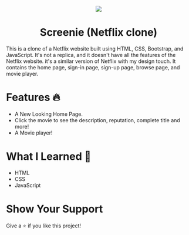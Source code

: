 <p align="center">
  <img src="https://camo.githubusercontent.com/f49b5da57080b6dcc7304181e163262c3a11d0894858c2cc2f677be0fdb952ea/68747470733a2f2f6668736b6e696768746c6966652e636f6d2f77702d636f6e74656e742f75706c6f6164732f323032302f30342f755641535871764d7a795572415066536e39704d74784f4337733839756c7a64444b4264747143502e706e67">
</p>
<h1 align="center">Screenie (Netflix clone)</h1>
This is a clone of a Netflix website built using HTML, CSS, Bootstrap, and JavaScript. It's not a replica, and it doesn't have all the features of the Netflix website. it's a similar version of Netflix with my design touch. It contains the home page, sign-in page, sign-up page, browse page, and movie player.

# Features 🔥
* A New Looking Home Page.
* Click the movie to see the description, reputation, complete title and more!
* A Movie player!

# What I Learned 📙
* HTML
* CSS
* JavaScript

# Show Your Support
Give a ⭐️ if you like this project!
